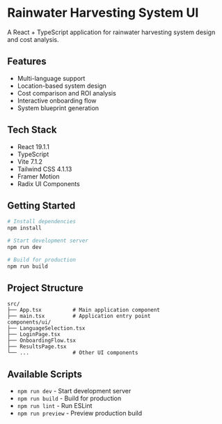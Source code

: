 # Rainwater Harvesting System UI

A React + TypeScript application for rainwater harvesting system design and cost analysis.

## Features

- Multi-language support
- Location-based system design
- Cost comparison and ROI analysis
- Interactive onboarding flow
- System blueprint generation

## Tech Stack

- React 19.1.1
- TypeScript
- Vite 7.1.2
- Tailwind CSS 4.1.13
- Framer Motion
- Radix UI Components

## Getting Started

```bash
# Install dependencies
npm install

# Start development server
npm run dev

# Build for production
npm run build
```

## Project Structure

```
src/
├── App.tsx          # Main application component
├── main.tsx         # Application entry point
components/ui/
├── LanguageSelection.tsx
├── LoginPage.tsx
├── OnboardingFlow.tsx
├── ResultsPage.tsx
└── ...              # Other UI components
```

## Available Scripts

- `npm run dev` - Start development server
- `npm run build` - Build for production
- `npm run lint` - Run ESLint
- `npm run preview` - Preview production build
